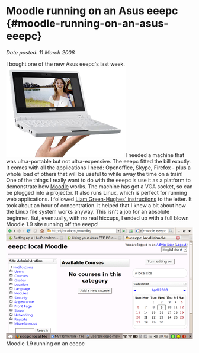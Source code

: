 # Moodle running on an Asus eeepc {#moodle-running-on-an-asus-eeepc}

_Date posted: 11 March 2008_

I bought one of the new Asus eeepc's last week.![eeepc](./exportlc.php_files/eeepc_white.png "eeepc")I needed a machine that was ultra-portable but not ultra-expensive. The eeepc fitted the bill exactly. It comes with all the applications I need: Openoffice, Skype, Firefox - plus a whole load of others that will be useful to while away the time on a train! One of the things I really want to do with the eeepc is use it as a platform to demonstrate how [Moodle](http://moodle.org/) works. The machine has got a VGA socket, so can be plugged into a projector. It also runs Linux, which is perfect for running web applications. I followed [Liam Green-Hughes' instructions](http://www.greenhughes.com/content/installing-moodle-asus-eee-pc) to the letter. It took about an hour of concentration. It helped that I knew a bit about how the Linux file system works anyway. This isn't a job for an absolute beginner. But, eventually, with no real hiccups, I ended up with a full blown Moodle 1.9 site running off the eeepc!![Moodle on eeepc screenshot](./exportlc.php_files/moodle_snapshot1.png "Moodle on eeepc screenshot")Moodle 1.9 running on an eeepc